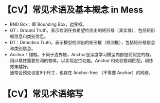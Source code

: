 # 【CV】常见术语及基本概念 in Mess

+ BND Box：即 Bounding Box，边界框。
+ GT：Ground Truth，表示检测任务希望检测出的矩形框（真实框），包括矩形框信息和类别信息。
+ DT：Detection Truth，表示模型检测出的矩形框（预测框），包括矩形框信息和类别信息。
+ Anchor：锚框。不同于边界框，Anchor是深度学习模型内部提前假定的框，用以框住需要检测的物体，以实现定位功能。Anchor 和先验框越匹配，训练效果越好。</br>通常会预先设定9个尺寸，也存在 Anchor-free （不需要 Anchor）的网络。

# 【CV】常见术语缩写